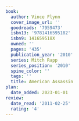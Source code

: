 ```yaml
---
book:
  author: Vince Flynn
  cover_image_url: ''
  goodreads: '7959473'
  isbn13: '9781416595182'
  isbn9: 141659518X
  owned: ''
  pages: '435'
  publication_year: '2010'
  series: Mitch Rapp
  series_position: '2010'
  spine_color: ''
  tags: ''
  title: American Assassin
plan:
  date_added: 2023-01-01
review:
  date_read: '2011-02-25'
  rating: '4'
---
```

